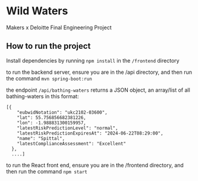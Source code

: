 # Wild Waters

Makers x Deloitte Final Engineering Project

## How to run the project

Install dependencies by running `npm install` in the `/frontend` directory

to run the backend server, ensure you are in the /api directory, and then run the command `mvn spring-boot:run`

the endpoint `/api/bathing-waters` returns a JSON object, an array/list of all bathing-waters in this format:
```
[{
    "eubwidNotation": "ukc2102-03600",
    "lat": 55.756856682381226,
    "lon": -1.988831300159957,
    "latestRiskPredictionLevel": "normal",
    "latestRiskPredictionExpiresAt": "2024-06-22T08:29:00",
    "name": "Spittal",
    "latestComplianceAssessment": "Excellent"
  },
  ....]
```

to run the React front end, ensure you are in the /frontend directory, and then run the command `npm start`
